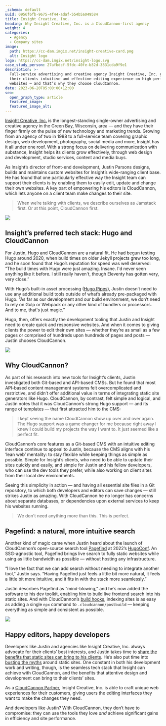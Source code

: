 ```yaml
---
_schema: default
uuid: 0956f6fb-9675-4f44-adaf-554b5a049584
title: Insight Creative, Inc.
heading: Why Insight Creative, Inc. is a CloudCannon-first agency
weight: 4
categories:
  - Agency
  - Company sites
image:
  path: https://cc-dam.imgix.net/insight-creative-card.png
  alt: Insight logo
logo: https://cc-dam.imgix.net/insight-logo.svg
case_study_person: 27afbdcf-5fdc-40fe-b32d-3831cda9f9e1
description: >-
  Full-service advertising and creative agency Insight Creative, Inc. gives
  their clients intuitive and effective editing experience on high-performing
  websites — and that’s why they choose CloudCannon.
date: 2023-06-20T05:00:00+12:00
seo:
  open_graph_type: article
  featured_image:
  featured_image_alt:
---
```

<a target="_blank" href="https://insightcreative.com/">Insight Creative, Inc.</a> is the longest-standing single-owner advertising and creative agency in the Green Bay, Wisconsin, area — and they have their finger firmly on the pulse of new technology and marketing trends. Growing from an agency of two in 1988 to a full-service team covering graphic design, web development, photography, social media and more, Insight has it all under one roof. With a strong focus on delivering communication with substance, Insight helps its clients grow effectively, through web design and development, studio services, content and media buys.

As Insight’s director of front-end development, Justin Parsons designs, builds and maintains custom websites for Insight’s wide-ranging client base. He has found that one particularly effective way the Insight team can support their clients is by enabling them to easily edit, update and change their own websites. A key part of empowering his editors is CloudCannon, which lets anyone on a client team make changes to their site.

> When we’re talking with clients, we describe ourselves as Jamstack first. Or at this point, CloudCannon first.

![](https://cc-dam.imgix.net/insight-device-azmachines.png)

## **Insight’s preferred tech stack: Hugo and CloudCannon**

For Justin, Hugo and CloudCannon are a natural fit. He had begun testing Hugo around 2020, when build times on older Jekyll projects grew too long, and he soon found that Hugo’s reputation for speed was well deserved: “The build times with Hugo were just amazing. Insane. I'd never seen anything like it before. I still really haven't, though Eleventy has gotten very, very close.”

With Hugo’s built-in asset processing ([Hugo Pipes](https://gohugo.io/hugo-pipes/introduction/)), Justin doesn’t need to use any additional build tools outside of what’s already pre-packaged with Hugo. “As far as our development and our build environment, we don’t need to rely on Gulp or Webpack or any other kind of bundlers or processors. And to me, that's just magic.”

Hugo, then, offers exactly the development tooling that Justin and Insight need to create quick and responsive websites. And when it comes to giving clients the power to edit their own sites — whether they’re as small as a few pages or comprised of hundreds upon hundreds of pages and posts — Justin chooses CloudCannon.&nbsp;

![](https://cc-dam.imgix.net/insight-device-whistlers-2.png)

## **Why CloudCannon?**

As part of his research into new tools for Insight’s clients, Justin investigated both Git-based and API-based CMSs. But he found that most API-based content management systems felt overcomplicated and restrictive, and didn’t offer additional value in terms of integrating static site generators like Hugo. CloudCannon, by contrast, felt simple and logical, and Justin notes that it was CloudCannon’s strong Hugo support — and its range of templates — that first attracted him to the CMS:

> I kept seeing the name CloudCannon show up over and over again. The Hugo support was a game changer for me because right away I knew I could build my projects the way I want to. It just seemed like a perfect fit.

CloudCannon’s core features as a Git-based CMS with an intuitive editing interface continue to appeal to Justin, because the CMS aligns with his ‘lean web’ mentality: to stay flexible while keeping things as simple as possible. Simple for Insight’s clients, who need to be able to update their sites quickly and easily, and simple for Justin and his fellow developers, who can use the dev tools they prefer, while also working on client sites from their local dev environments.

Seeing this simplicity in action — and having all essential site files in a Git repository, to which both developers and editors can save changes — still strikes Justin as amazing. With CloudCannon he no longer has concerns about separate databases, or dependencies upon external services to keep his websites running.

> We don't need anything more than this. This is perfect.

## **Pagefind: a natural, more intuitive search**

Another kind of magic came when Justin heard about the launch of CloudCannon’s open-source search tool <a target="_blank" href="https://pagefind.app/">Pagefind</a> at 2022’s <a target="_blank" href="https://hugoconf.io/">HugoConf</a>. An SSG-agnostic tool, Pagefind brings live search to fully static websites while using as little bandwidth as possible — without hosting any infrastructure.

“I love the fact that we can add search without needing to integrate another tool,” Justin says. “Having Pagefind just feels a little bit more natural, it feels a little bit more intuitive, and it fits in with the stack more seamlessly.”

Justin describes Pagefind as “mind-blowing,” and he’s now added the software to his dev toolkit, enabling him to build live frontend search into his static sites. And with CloudCannon’s <a target="_blank" href="https://cloudcannon.com/documentation/articles/extending-your-build-process-with-hooks/">build hooks</a>, indexing sites is as easy as adding a single `npx` command to `.cloudcannon/postbuild` — keeping everything as simple and consistent as possible.

![](https://cc-dam.imgix.net/insight-device-foxstructures.png)

## **Happy editors, happy developers**

Developers like Justin and agencies like Insight Creative, Inc. always advocate for their clients’ best interests, and Justin takes time to <a target="_blank" href="https://insightcreative.com/blog/building-a-well-oiled-marketing-machine-for-a-to-z-machine/">share the benefits that static sites can bring to his clients</a>. He’s also put time into <a target="_blank" href="https://insightcreative.com/blog/common-jamstack-myths/">busting the myths</a> around static sites. One constant in both his development work and writing, though, is the seamless tech stack that Insight can achieve with CloudCannon, and the benefits that attentive design and development can bring to their clients’ sites.

As a <a target="_blank" rel="noopener" href="https://cloudcannon.com/partner-program/">CloudCannon Partner</a>, Insight Creative, Inc. is able to craft unique web experiences for their customers, giving users the editing interfaces they want to make the changes they need.

And developers like Justin? With CloudCannon, they don’t have to compromise: they can use the tools they love *and* achieve significant gains in efficiency and site performance.